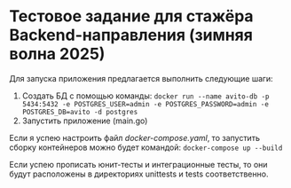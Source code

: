 # **Тестовое задание для стажёра Backend-направления (зимняя волна 2025)**

Для запуска приложения предлагается выполнить следующие шаги:

1) Создать БД с помощью команды:
```docker run --name avito-db -p 5434:5432 -e POSTGRES_USER=admin -e POSTGRES_PASSWORD=admin -e POSTGRES_DB=avito -d postgres```
2) Запустить приложение (main.go)

Если я успею настроить файл *docker-compose.yaml*, то запустить сборку контейнеров можно будет командой:
```docker-compose up --build```

Если успею прописать юнит-тесты и интеграционные тесты, то они будут расположены в директориях unittests и tests соответственно.